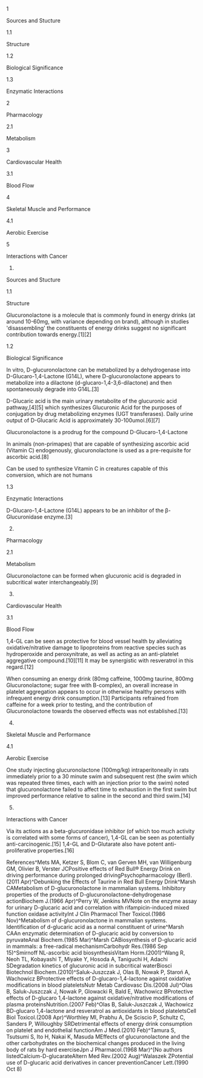 1

Sources and Stucture

1.1

Structure

1.2

Biological Significance

1.3

Enzymatic Interactions

2

Pharmacology

2.1

Metabolism

3

Cardiovascular Health

3.1

Blood Flow

4

Skeletal Muscle and Performance

4.1

Aerobic Exercise

5

Interactions with Cancer

1.

Sources and Stucture

1.1

Structure

Glucuronolactone is a molecule that is commonly found in energy drinks (at around 10-60mg, with variance depending on brand), although in studies 'disassembling' the constituents of energy drinks suggest no significant contribution towards energy.[1][2]

1.2

Biological Significance

In vitro, D-glucuronolactone can be metabolized by a dehydrogenase into D-Glucaro-1,4-Lactone (G14L), where D-glucuronolactone appears to metabolize into a dilactone (d-glucaro-1,4-3,6-dilactone) and then spontaneously degrade into G14L.[3]

D-Glucaric acid is the main urinary metabolite of the glucuronic acid pathway,[4][5] which synthesizes Glucuronic Acid for the purposes of conjugation by drug metabolizing enzymes (UGT transferases). Daily urine output of D-Glucaric Acid is approximately 30-100umol.[6][7]


Glucuronolactone is a prodrug for the compound D-Glucaro-1,4-Lactone


In animals (non-primapes) that are capable of synthesizing ascorbic acid (Vitamin C) endogenously, glucuronolactone is used as a pre-requisite for ascorbic acid.[8]


Can be used to synthesize Vitamin C in creatures capable of this conversion, which are not humans


1.3

Enzymatic Interactions

D-Glucaro-1,4-Lactone (G14L) appears to be an inhibitor of the β-Glucuronidase enzyme.[3]

2.

Pharmacology

2.1

Metabolism

Glucuronolactone can be formed when glucuronic acid is degraded in subcritical water interchangeably.[9]

3.

Cardiovascular Health

3.1

Blood Flow

1,4-GL can be seen as protective for blood vessel health by alleviating oxidative/nitrative damage to lipoproteins from reactive species such as hydroperoxide and peroxynitrate, as well as acting as an anti-platelet aggregative compound.[10][11] It may be synergistic with resveratrol in this regard.[12]

When consuming an energy drink (80mg caffeine, 1000mg taurine, 800mg Glucuronolactone; sugar free with B-complex), an overall increase in platelet aggregation appears to occur in otherwise healthy persons with infrequent energy drink consumption.[13] Participants refrained from caffeine for a week prior to testing, and the contribution of Glucuronolactone towards the observed effects was not established.[13]

4.

Skeletal Muscle and Performance

4.1

Aerobic Exercise

One study injecting glucuronolactone (100mg/kg) intraperitoneally in rats immediately prior to a 30 minute swim and subsequent rest (the swim which was repeated three times, each with an injection prior to the swim) noted that glucuronolactone failed to affect time to exhaustion in the first swim but improved performance relative to saline in the second and third swim.[14]

5.

Interactions with Cancer

Via its actions as a beta-glucuronidase inhibitor (of which too much activity is correlated with some forms of cancer), 1,4-GL can be seen as potentially anti-carcinogenic.[15] 1,4-GL and D-Glutarate also have potent anti-proliferative properties.[16]

References^Mets MA, Ketzer S, Blom C, van Gerven MH, van Willigenburg GM, Olivier B, Verster JCPositive effects of Red Bull® Energy Drink on driving performance during prolonged drivingPsychopharmacology (Berl).(2011 Apr)^Debunking the Effects of Taurine in Red Bull Energy Drink^Marsh CAMetabolism of D-glucuronolactone in mammalian systems. Inhibitory properties of the products of D-glucuronolactone-dehydrogenase actionBiochem J.(1966 Apr)^Perry W, Jenkins MVNote on the enzyme assay for urinary D-glucaric acid and correlation with rifampicin-induced mixed function oxidase activityInt J Clin Pharmacol Ther Toxicol.(1986 Nov)^Metabolism of d-glucuronolactone in mammalian systems. Identification of d-glucaric acid as a normal constituent of urine^Marsh CAAn enzymatic determination of D-glucaric acid by conversion to pyruvateAnal Biochem.(1985 Mar)^Marsh CABiosynthesis of D-glucaric acid in mammals: a free-radical mechanismCarbohydr Res.(1986 Sep 15)^Smirnoff NL-ascorbic acid biosynthesisVitam Horm.(2001)^Wang R, Neoh TL, Kobayashi T, Miyake Y, Hosoda A, Taniguchi H, Adachi SDegradation kinetics of glucuronic acid in subcritical waterBiosci Biotechnol Biochem.(2010)^Saluk-Juszczak J, Olas B, Nowak P, Staroń A, Wachowicz BProtective effects of D-glucaro-1,4-lactone against oxidative modifications in blood plateletsNutr Metab Cardiovasc Dis.(2008 Jul)^Olas B, Saluk-Juszczak J, Nowak P, Glowacki R, Bald E, Wachowicz BProtective effects of D-glucaro 1,4-lactone against oxidative/nitrative modifications of plasma proteinsNutrition.(2007 Feb)^Olas B, Saluk-Juszczak J, Wachowicz BD-glucaro 1,4-lactone and resveratrol as antioxidants in blood plateletsCell Biol Toxicol.(2008 Apr)^Worthley MI, Prabhu A, De Sciscio P, Schultz C, Sanders P, Willoughby SRDetrimental effects of energy drink consumption on platelet and endothelial functionAm J Med.(2010 Feb)^Tamura S, Tsutsumi S, Ito H, Nakai K, Masuda MEffects of glucuronolactone and the other carbohydrates on the biochemical changes produced in the living body of rats by hard exerciseJpn J Pharmacol.(1968 Mar)^[No authors listedCalcium-D-glucarateAltern Med Rev.(2002 Aug)^Walaszek ZPotential use of D-glucaric acid derivatives in cancer preventionCancer Lett.(1990 Oct 8)